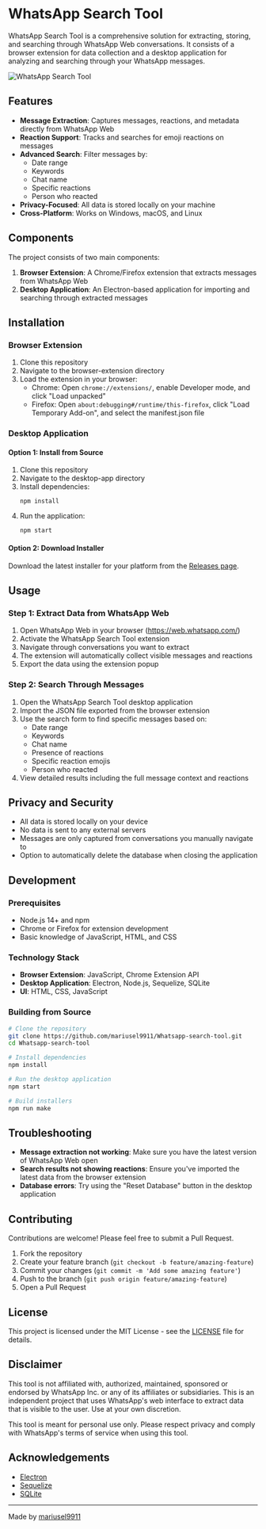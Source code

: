 # WhatsApp Search Tool

WhatsApp Search Tool is a comprehensive solution for extracting, storing, and searching through WhatsApp Web conversations. It consists of a browser extension for data collection and a desktop application for analyzing and searching through your WhatsApp messages.

![WhatsApp Search Tool](https://github.com/mariusel9911/Whatsapp-search-tool/raw/main/docs/screenshot.png)

## Features

- **Message Extraction**: Captures messages, reactions, and metadata directly from WhatsApp Web
- **Reaction Support**: Tracks and searches for emoji reactions on messages
- **Advanced Search**: Filter messages by:
  - Date range
  - Keywords
  - Chat name
  - Specific reactions
  - Person who reacted
- **Privacy-Focused**: All data is stored locally on your machine
- **Cross-Platform**: Works on Windows, macOS, and Linux

## Components

The project consists of two main components:

1. **Browser Extension**: A Chrome/Firefox extension that extracts messages from WhatsApp Web
2. **Desktop Application**: An Electron-based application for importing and searching through extracted messages

## Installation

### Browser Extension

1. Clone this repository
2. Navigate to the browser-extension directory
3. Load the extension in your browser:
   - Chrome: Open `chrome://extensions/`, enable Developer mode, and click "Load unpacked"
   - Firefox: Open `about:debugging#/runtime/this-firefox`, click "Load Temporary Add-on", and select the manifest.json file

### Desktop Application

#### Option 1: Install from Source

1. Clone this repository
2. Navigate to the desktop-app directory
3. Install dependencies:
   ```
   npm install
   ```
4. Run the application:
   ```
   npm start
   ```

#### Option 2: Download Installer

Download the latest installer for your platform from the [Releases page](https://github.com/mariusel9911/Whatsapp-search-tool/releases).

## Usage

### Step 1: Extract Data from WhatsApp Web

1. Open WhatsApp Web in your browser (https://web.whatsapp.com/)
2. Activate the WhatsApp Search Tool extension
3. Navigate through conversations you want to extract
4. The extension will automatically collect visible messages and reactions
5. Export the data using the extension popup

### Step 2: Search Through Messages

1. Open the WhatsApp Search Tool desktop application
2. Import the JSON file exported from the browser extension
3. Use the search form to find specific messages based on:
   - Date range
   - Keywords
   - Chat name
   - Presence of reactions
   - Specific reaction emojis
   - Person who reacted
4. View detailed results including the full message context and reactions

## Privacy and Security

- All data is stored locally on your device
- No data is sent to any external servers
- Messages are only captured from conversations you manually navigate to
- Option to automatically delete the database when closing the application

## Development

### Prerequisites

- Node.js 14+ and npm
- Chrome or Firefox for extension development
- Basic knowledge of JavaScript, HTML, and CSS

### Technology Stack

- **Browser Extension**: JavaScript, Chrome Extension API
- **Desktop Application**: Electron, Node.js, Sequelize, SQLite
- **UI**: HTML, CSS, JavaScript

### Building from Source

```bash
# Clone the repository
git clone https://github.com/mariusel9911/Whatsapp-search-tool.git
cd Whatsapp-search-tool

# Install dependencies
npm install

# Run the desktop application
npm start

# Build installers
npm run make
```

## Troubleshooting

- **Message extraction not working**: Make sure you have the latest version of WhatsApp Web open
- **Search results not showing reactions**: Ensure you've imported the latest data from the browser extension
- **Database errors**: Try using the "Reset Database" button in the desktop application

## Contributing

Contributions are welcome! Please feel free to submit a Pull Request.

1. Fork the repository
2. Create your feature branch (`git checkout -b feature/amazing-feature`)
3. Commit your changes (`git commit -m 'Add some amazing feature'`)
4. Push to the branch (`git push origin feature/amazing-feature`)
5. Open a Pull Request

## License

This project is licensed under the MIT License - see the [LICENSE](LICENSE) file for details.

## Disclaimer

This tool is not affiliated with, authorized, maintained, sponsored or endorsed by WhatsApp Inc. or any of its affiliates or subsidiaries. This is an independent project that uses WhatsApp's web interface to extract data that is visible to the user. Use at your own discretion.

This tool is meant for personal use only. Please respect privacy and comply with WhatsApp's terms of service when using this tool.

## Acknowledgements

- [Electron](https://www.electronjs.org/)
- [Sequelize](https://sequelize.org/)
- [SQLite](https://www.sqlite.org/)

---

Made by [mariusel9911](https://github.com/mariusel9911)
